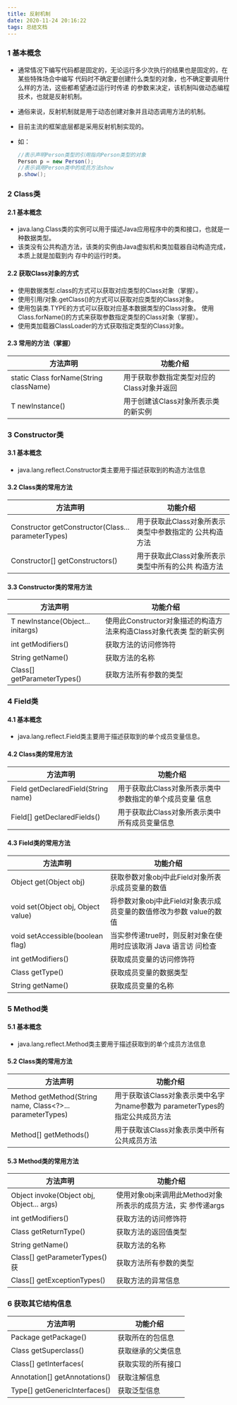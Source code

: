 ```yaml
---
title: 反射机制
date: 2020-11-24 20:16:22
tags: 总结文档
---
```


### 1 基本概念

* 通常情况下编写代码都是固定的，无论运行多少次执行的结果也是固定的，在某些特殊场合中编写 代码时不确定要创建什么类型的对象，也不确定要调用什么样的方法，<!--more-->这些都希望通过运行时传递 的参数来决定，该机制叫做动态编程技术，也就是反射机制。 

* 通俗来说，反射机制就是用于动态创建对象并且动态调用方法的机制。 

* 目前主流的框架底层都是采用反射机制实现的。 

* 如： 

  ```java
  //表示声明Person类型的引用指向Person类型的对象
  Person p = new Person();
  //表示调用Person类中的成员方法show
  p.show();
  ```

### 2 Class类

#### 2.1 基本概念

* java.lang.Class类的实例可以用于描述Java应用程序中的类和接口，也就是一种数据类型。 
* 该类没有公共构造方法，该类的实例由Java虚拟机和类加载器自动构造完成，本质上就是加载到内 存中的运行时类。

#### 2.2 获取Class对象的方式

* 使用数据类型.class的方式可以获取对应类型的Class对象（掌握）。 
* 使用引用/对象.getClass()的方式可以获取对应类型的Class对象。 
* 使用包装类.TYPE的方式可以获取对应基本数据类型的Class对象。 使用Class.forName()的方式来获取参数指定类型的Class对象（掌握）。 
* 使用类加载器ClassLoader的方式获取指定类型的Class对象。

#### 2.3 常用的方法（掌握）

| 方法声明                               | 功能介绍                                  |
| -------------------------------------- | ----------------------------------------- |
| static Class forName(String className) | 用于获取参数指定类型对应的Class对象并返回 |
| T newInstance()                        | 用于创建该Class对象所表示类的新实例       |

### 3 Constructor类

#### 3.1 基本概念

* java.lang.reflect.Constructor类主要用于描述获取到的构造方法信息

#### 3.2 Class类的常用方法

| 方法声明                                            | 功能介绍                                               |
| --------------------------------------------------- | ------------------------------------------------------ |
| Constructor getConstructor(Class... parameterTypes) | 用于获取此Class对象所表示类型中参数指定的 公共构造方法 |
| Constructor[] getConstructors()                     | 用于获取此Class对象所表示类型中所有的公共 构造方法     |

#### 3.3 Constructor类的常用方法

| 方法声明                          | 功能介绍                                                     |
| --------------------------------- | ------------------------------------------------------------ |
| T newInstance(Object... initargs) | 使用此Constructor对象描述的构造方法来构造Class对象代表类 型的新实例 |
| int getModifiers()                | 获取方法的访问修饰符                                         |
| String getName()                  | 获取方法的名称                                               |
| Class[] getParameterTypes()       | 获取方法所有参数的类型                                       |

### 4 Field类

#### 4.1 基本概念

* java.lang.reflect.Field类主要用于描述获取到的单个成员变量信息。

#### 4.2 Class类的常用方法

| 方法声明                            | 功能介绍                                                 |
| ----------------------------------- | -------------------------------------------------------- |
| Field getDeclaredField(String name) | 用于获取此Class对象所表示类中参数指定的单个成员变量 信息 |
| Field[] getDeclaredFields()         | 用于获取此Class对象所表示类中所有成员变量信息            |

#### 4.3 Field类的常用方法

| 方法声明                           | 功能介绍                                                     |
| ---------------------------------- | ------------------------------------------------------------ |
| Object get(Object obj)             | 获取参数对象obj中此Field对象所表示成员变量的数值             |
| void set(Object obj, Object value) | 将参数对象obj中此Field对象表示成员变量的数值修改为参数 value的数值 |
| void setAccessible(boolean flag)   | 当实参传递true时，则反射对象在使用时应该取消 Java 语言访 问检查 |
| int getModifiers()                 | 获取成员变量的访问修饰符                                     |
| Class getType()                    | 获取成员变量的数据类型                                       |
| String getName()                   | 获取成员变量的名称                                           |

### 5 Method类

#### 5.1 基本概念

* java.lang.reflect.Method类主要用于描述获取到的单个成员方法信息

#### 5.2 Class类的常用方法

| 方法声明                                                  | 功能介绍                                                     |
| --------------------------------------------------------- | ------------------------------------------------------------ |
| Method getMethod(String name, Class<?>... parameterTypes) | 用于获取该Class对象表示类中名字为name参数为 parameterTypes的指定公共成员方法 |
| Method[] getMethods()                                     | 用于获取该Class对象表示类中所有公共成员方法                  |

#### 5.3 Method类的常用方法

| 方法声明                                  | 功能介绍                                                     |
| ----------------------------------------- | ------------------------------------------------------------ |
| Object invoke(Object obj, Object... args) | 使用对象obj来调用此Method对象所表示的成员方法，实 参传递args |
| int getModifiers()                        | 获取方法的访问修饰符                                         |
| Class getReturnType()                     | 获取方法的返回值类型                                         |
| String getName()                          | 获取方法的名称                                               |
| Class[] getParameterTypes() 获            | 获取方法所有参数的类型                                       |
| Class[] getExceptionTypes()               | 获取方法的异常信息                                           |

### 6 获取其它结构信息

| 方法声明                      | 功能介绍           |
| ----------------------------- | ------------------ |
| Package getPackage()          | 获取所在的包信息   |
| Class getSuperclass()         | 获取继承的父类信息 |
| Class[] getInterfaces(        | 获取实现的所有接口 |
| Annotation[] getAnnotations() | 获取注解信息       |
| Type[] getGenericInterfaces() | 获取泛型信息       |

